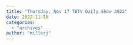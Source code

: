 ```yaml
---
title: "Thursday, Nov 17 TBTV Daily Show 2022"
date: 2022-11-18
categories: 
  - "archives"
author: "millerj"
---
```



